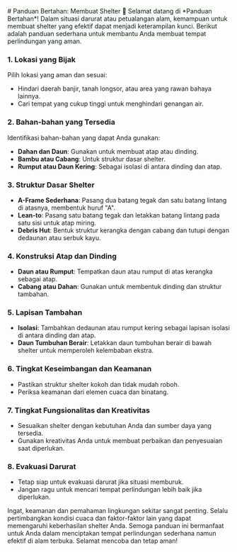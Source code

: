 
<span style="background-color: #F6FFF7">
# Panduan Bertahan: Membuat Shelter 🏡
Selamat datang di *Panduan Bertahan*! Dalam situasi darurat atau petualangan alam, kemampuan untuk membuat shelter yang efektif dapat menjadi keterampilan kunci. Berikut adalah panduan sederhana untuk membantu Anda membuat tempat perlindungan yang aman.

### 1. Lokasi yang Bijak

Pilih lokasi yang aman dan sesuai:
- Hindari daerah banjir, tanah longsor, atau area yang rawan bahaya lainnya.
- Cari tempat yang cukup tinggi untuk menghindari genangan air.

### 2. Bahan-bahan yang Tersedia

Identifikasi bahan-bahan yang dapat Anda gunakan:
- **Dahan dan Daun**: Gunakan untuk membuat atap atau dinding.
- **Bambu atau Cabang**: Untuk struktur dasar shelter.
- **Rumput atau Daun Kering**: Sebagai isolasi di antara dinding dan atap.

### 3. Struktur Dasar Shelter

- **A-Frame Sederhana**: Pasang dua batang tegak dan satu batang lintang di atasnya, membentuk huruf "A".
- **Lean-to**: Pasang satu batang tegak dan letakkan batang lintang pada satu sisi untuk atap miring.
- **Debris Hut**: Bentuk struktur kerangka dengan cabang dan tutupi dengan dedaunan atau serbuk kayu.

### 4. Konstruksi Atap dan Dinding

- **Daun atau Rumput**: Tempatkan daun atau rumput di atas kerangka sebagai atap.
- **Cabang atau Dahan**: Gunakan untuk membentuk dinding dan struktur tambahan.

### 5. Lapisan Tambahan

- **Isolasi**: Tambahkan dedaunan atau rumput kering sebagai lapisan isolasi di antara dinding dan atap.
- **Daun Tumbuhan Berair**: Letakkan daun tumbuhan berair di bawah shelter untuk memperoleh kelembaban ekstra.

### 6. Tingkat Keseimbangan dan Keamanan

- Pastikan struktur shelter kokoh dan tidak mudah roboh.
- Periksa keamanan dari elemen cuaca dan binatang.

### 7. Tingkat Fungsionalitas dan Kreativitas

- Sesuaikan shelter dengan kebutuhan Anda dan sumber daya yang tersedia.
- Gunakan kreativitas Anda untuk membuat perbaikan dan penyesuaian saat diperlukan.

### 8. Evakuasi Darurat

- Tetap siap untuk evakuasi darurat jika situasi memburuk.
- Jangan ragu untuk mencari tempat perlindungan lebih baik jika diperlukan.

Ingat, keamanan dan pemahaman lingkungan sekitar sangat penting. Selalu pertimbangkan kondisi cuaca dan faktor-faktor lain yang dapat memengaruhi keberhasilan shelter Anda. Semoga panduan ini bermanfaat untuk Anda dalam menciptakan tempat perlindungan sederhana namun efektif di alam terbuka. Selamat mencoba dan tetap aman!

</span>
